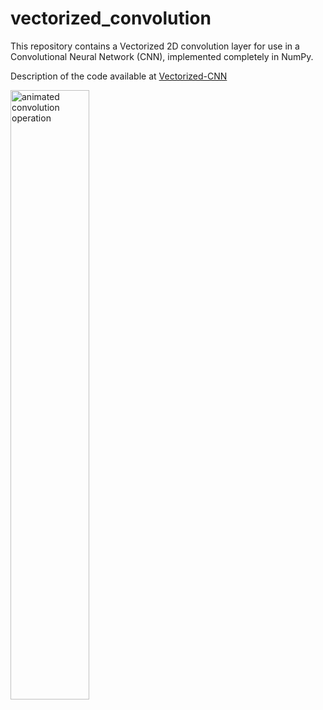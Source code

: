 # vectorized_convolution

This repository contains a Vectorized 2D convolution layer for use in a Convolutional Neural Network (CNN), implemented completely in NumPy.

Description of the code available at [Vectorized-CNN](https://blog.ca.meron.dev/Vectorized-CNN/)

<img src="https://blog.ca.meron.dev/images/Convolution_pad.gif" alt="animated convolution operation" width="50%"/>
